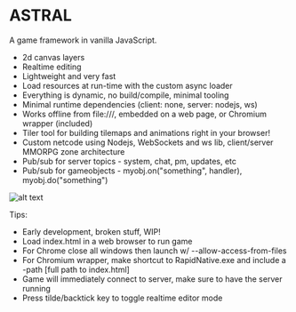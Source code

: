 # ASTRAL

A game framework in vanilla JavaScript.

- 2d canvas layers
- Realtime editing
- Lightweight and very fast
- Load resources at run-time with the custom async loader
- Everything is dynamic, no build/compile, minimal tooling
- Minimal runtime dependencies (client: none, server: nodejs, ws)
- Works offline from file:///, embedded on a web page, or Chromium wrapper (included)
- Tiler tool for building tilemaps and animations right in your browser!
- Custom netcode using Nodejs, WebSockets and ws lib, client/server MMORPG zone architecture
- Pub/sub for server topics - system, chat, pm, updates, etc
- Pub/sub for gameobjects - myobj.on("something", handler), myobj.do("something")

![alt text](https://upload.wikimedia.org/wikipedia/commons/thumb/1/1c/The_Astral_Sleep_-_by_Jeroen_van_Valkenburg.PNG/300px-The_Astral_Sleep_-_by_Jeroen_van_Valkenburg.PNG)

Tips:

- Early development, broken stuff, WIP!
- Load index.html in a web browser to run game
- For Chrome close all windows then launch w/ --allow-access-from-files
- For Chromium wrapper, make shortcut to RapidNative.exe and include a -path [full path to index.html]
- Game will immediately connect to server, make sure to have the server running
- Press tilde/backtick key to toggle realtime editor mode
